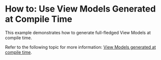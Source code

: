 # How to: Use View Models Generated at Compile Time

This example demonstrates how to generate full-fledged View Models at compile time.

Refer to the following topic for more information: [View Models generated at compile time](https://docs.devexpress.com/WPF/402989/mvvm-framework/viewmodels/compile-time-generated-viewmodels?v=21.1).
